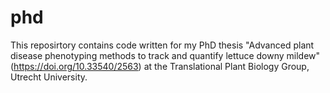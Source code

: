 # phd
This reposirtory contains code written for my PhD thesis "Advanced plant disease phenotyping methods to track and quantify lettuce downy mildew" (https://doi.org/10.33540/2563) at the Translational Plant Biology Group, Utrecht University.
